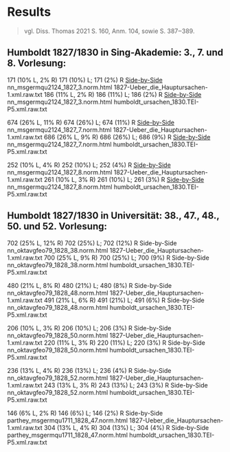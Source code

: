 # Results

> vgl. Diss. Thomas 2021 S. 160, Anm. 104, sowie S. 387‒389. 

## Humboldt 1827/1830 in Sing-Akademie: 3., 7. und 8. Vorlesung:

171 (10% L, 2% R)	171 (10%) L; 171 (2%) R	[Side-by-Side](SBS.1827-Ueb.nn_msger.10.html)	nn_msgermqu2124_1827_3.norm.html	1827-Ueber_die_Hauptursachen-1.xml.raw.txt
186 (11% L, 2% R)	186 (11%) L; 186 (2%) R	[Side-by-Side](SBS.humboldt.nn_msger.11.html)	nn_msgermqu2124_1827_3.norm.html	humboldt_ursachen_1830.TEI-P5.xml.raw.txt

674 (26% L, 11% R)	674 (26%) L; 674 (11%) R	[Side-by-Side](SBS.1827-Ueb.nn_msger.12.html)	nn_msgermqu2124_1827_7.norm.html	1827-Ueber_die_Hauptursachen-1.xml.raw.txt
686 (26% L, 9% R)	686 (26%) L; 686 (9%) R	[Side-by-Side](SBS.humboldt.nn_msger.13.html)	nn_msgermqu2124_1827_7.norm.html	humboldt_ursachen_1830.TEI-P5.xml.raw.txt

252 (10% L, 4% R)	252 (10%) L; 252 (4%) R	[Side-by-Side](SBS.1827-Ueb.nn_msger.14.html)	nn_msgermqu2124_1827_8.norm.html	1827-Ueber_die_Hauptursachen-1.xml.raw.txt
261 (10% L, 3% R)	261 (10%) L; 261 (3%) R	[Side-by-Side](SBS.humboldt.nn_msger.15.html)	nn_msgermqu2124_1827_8.norm.html	humboldt_ursachen_1830.TEI-P5.xml.raw.txt

## Humboldt 1827/1830 in Universität: 38., 47., 48., 50. und 52. Vorlesung:

702 (25% L, 12% R)	702 (25%) L; 702 (12%) R	Side-by-Side	nn_oktavgfeo79_1828_38.norm.html	1827-Ueber_die_Hauptursachen-1.xml.raw.txt
700 (25% L, 9% R)	700 (25%) L; 700 (9%) R	Side-by-Side	nn_oktavgfeo79_1828_38.norm.html	humboldt_ursachen_1830.TEI-P5.xml.raw.txt

480 (21% L, 8% R)	480 (21%) L; 480 (8%) R	Side-by-Side	nn_oktavgfeo79_1828_48.norm.html	1827-Ueber_die_Hauptursachen-1.xml.raw.txt
491 (21% L, 6% R)	491 (21%) L; 491 (6%) R	Side-by-Side	nn_oktavgfeo79_1828_48.norm.html	humboldt_ursachen_1830.TEI-P5.xml.raw.txt

206 (10% L, 3% R)	206 (10%) L; 206 (3%) R	Side-by-Side	nn_oktavgfeo79_1828_50.norm.html	1827-Ueber_die_Hauptursachen-1.xml.raw.txt
220 (11% L, 3% R)	220 (11%) L; 220 (3%) R	Side-by-Side	nn_oktavgfeo79_1828_50.norm.html	humboldt_ursachen_1830.TEI-P5.xml.raw.txt

236 (13% L, 4% R)	236 (13%) L; 236 (4%) R	Side-by-Side	nn_oktavgfeo79_1828_52.norm.html	1827-Ueber_die_Hauptursachen-1.xml.raw.txt
243 (13% L, 3% R)	243 (13%) L; 243 (3%) R	Side-by-Side	nn_oktavgfeo79_1828_52.norm.html	humboldt_ursachen_1830.TEI-P5.xml.raw.txt

146 (6% L, 2% R)	146 (6%) L; 146 (2%) R	Side-by-Side	parthey_msgermqu1711_1828_47.norm.html	1827-Ueber_die_Hauptursachen-1.xml.raw.txt
304 (13% L, 4% R)	304 (13%) L; 304 (4%) R	Side-by-Side	parthey_msgermqu1711_1828_47.norm.html	humboldt_ursachen_1830.TEI-P5.xml.raw.txt



